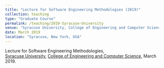 ```yaml
---
title: "Lecture for Software Engineering Methodologies (2019)"
collection: teaching
type: "Graduate Course"
permalink: /teaching/2019-Syracuse-University
venue: "Syracuse University, College of Engineering and Computer Science"
date: March 2019
location: "Syracuse, New York, USA"
---
```


Lecture for Software Engineering Methodologies, <br>
[Syracuse University](https://www.syracuse.edu/), [College of Engineering and Computer Science](https://eng-cs.syr.edu/), March 2019.
